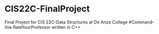 # CIS22C-FinalProject
Final Project for CIS 22C-Data Structures at De Anza College
#Command-line RateYourProfessor written in C++
